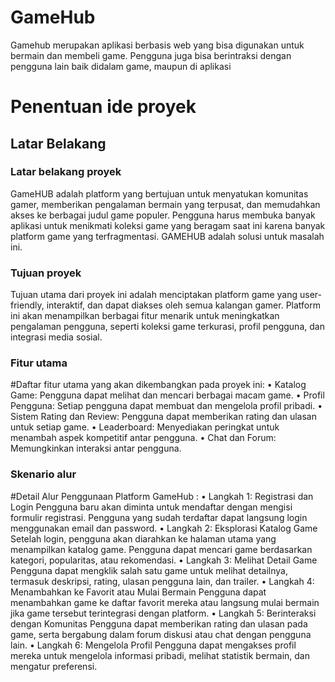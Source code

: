 <h1>GameHub</h1>
Gamehub merupakan aplikasi berbasis web yang bisa digunakan untuk bermain dan membeli game. Pengguna juga bisa berintraksi dengan pengguna lain baik didalam game, maupun di aplikasi
<h1>Penentuan ide proyek</h1>
<h2>Latar Belakang</h2>
<h3>Latar belakang proyek</h3>
GameHUB adalah platform yang bertujuan untuk menyatukan komunitas gamer, memberikan pengalaman bermain yang terpusat, dan memudahkan akses ke berbagai judul game populer. Pengguna harus membuka banyak aplikasi untuk menikmati koleksi game yang beragam saat ini karena banyak platform game yang terfragmentasi. GAMEHUB adalah solusi untuk masalah ini.
<h3>Tujuan proyek</h3>
Tujuan utama dari proyek ini adalah menciptakan platform game yang user-friendly, interaktif, dan dapat diakses oleh semua kalangan gamer. Platform ini akan menampilkan berbagai fitur menarik untuk meningkatkan pengalaman pengguna, seperti koleksi game terkurasi, profil pengguna, dan integrasi media sosial.
<h3>Fitur utama</h3>
#Daftar fitur utama yang akan dikembangkan pada proyek ini:
•	Katalog Game: Pengguna dapat melihat dan mencari berbagai macam game.
•	Profil Pengguna: Setiap pengguna dapat membuat dan mengelola profil pribadi.
•	Sistem Rating dan Review: Pengguna dapat memberikan rating dan ulasan untuk setiap game.
•	Leaderboard: Menyediakan peringkat untuk menambah aspek kompetitif antar pengguna.
•	Chat dan Forum: Memungkinkan interaksi antar pengguna.
<h3>Skenario alur</h3>
#Detail Alur Penggunaan Platform GameHub :
•	Langkah 1: Registrasi dan Login
Pengguna baru akan diminta untuk mendaftar dengan mengisi formulir registrasi. Pengguna yang sudah terdaftar dapat langsung login menggunakan email dan password.
•	Langkah 2: Eksplorasi Katalog Game
Setelah login, pengguna akan diarahkan ke halaman utama yang menampilkan katalog game. Pengguna dapat mencari game berdasarkan kategori, popularitas, atau rekomendasi.
•	Langkah 3: Melihat Detail Game
Pengguna dapat mengklik salah satu game untuk melihat detailnya, termasuk deskripsi, rating, ulasan pengguna lain, dan trailer.
•	Langkah 4: Menambahkan ke Favorit atau Mulai Bermain
Pengguna dapat menambahkan game ke daftar favorit mereka atau langsung mulai bermain jika game tersebut terintegrasi dengan platform.
•	Langkah 5: Berinteraksi dengan Komunitas
Pengguna dapat memberikan rating dan ulasan pada game, serta bergabung dalam forum diskusi atau chat dengan pengguna lain.
•	Langkah 6: Mengelola Profil
Pengguna dapat mengakses profil mereka untuk mengelola informasi pribadi, melihat statistik bermain, dan mengatur preferensi.

